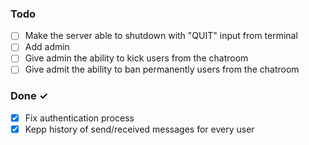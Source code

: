 ### Todo

- [ ] Make the server able to shutdown with "QUIT" input from terminal
- [ ] Add admin 
- [ ] Give admin the ability to kick users from the chatroom
- [ ] Give admit the ability to ban permanently users from the chatroom

### Done ✓

- [x] Fix authentication process
- [x] Kepp history of send/received messages for every user
